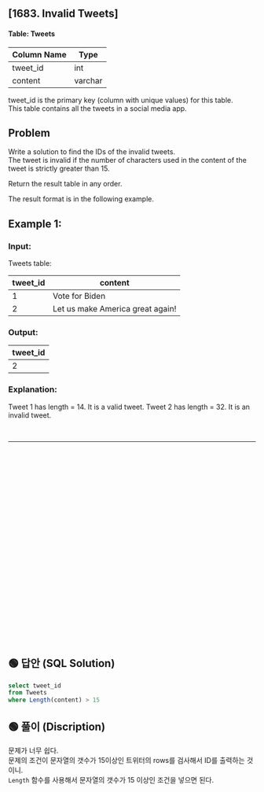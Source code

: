## [1683. Invalid Tweets]

#### Table: Tweets

| Column Name    | Type    |
|------|-----|
| tweet_id       | int     |
| content        | varchar |

tweet_id is the primary key (column with unique values) for this table.  
This table contains all the tweets in a social media app.  
 
## Problem

Write a solution to find the IDs of the invalid tweets.  
The tweet is invalid if the number of characters used in the content of the tweet is strictly greater than 15.  

Return the result table in any order.  

The result format is in the following example.  

 

## Example 1:

### Input: 
Tweets table:

| tweet_id | content                          |
|-----|-----|
| 1        | Vote for Biden                   |
| 2        | Let us make America great again! |


### Output: 

| tweet_id |
|---|
| 2        |


### Explanation: 
Tweet 1 has length = 14. It is a valid tweet.
Tweet 2 has length = 32. It is an invalid tweet.

<br/>

---

<br/>
<br/>
<br/>
<br/>
<br/>
<br/>
<br/>
<br/>
<br/>
<br/>
<br/>
<br/>
<br/>
<br/>
<br/>
<br/>
<br/>
<br/>
<br/>
<br/>
<br/>
<br/>
<br/>

## 🟢 답안 (SQL Solution)

```sql
select tweet_id
from Tweets
where Length(content) > 15
```

## 🟢 풀이 (Discription)

문제가 너무 쉽다.  
문제의 조건이 문자열의 갯수가 15이상인 트위터의 rows를 검사해서 ID를 출력하는 것이니.  
`Length` 함수를 사용해서 문자열의 갯수가 15 이상인 조건을 넣으면 된다.